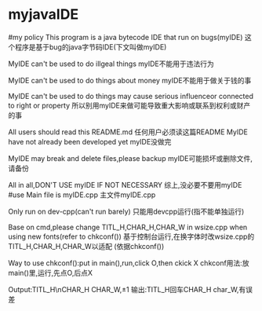 # myjavaIDE
#my policy
This program is a java bytecode IDE that run on bugs(myIDE)
这个程序是基于bug的java字节码IDE(下文叫做myIDE)

MyIDE can't be used to do illgeal things
myIDE不能用于违法行为

MyIDE can't be used to do things about money
myIDE不能用于做关于钱的事

MyIDE can't be used to do things may cause
serious influenceor connected to right or property
所以别用myIDE来做可能导致重大影响或联系到权利或财产的事

All users should read this README.md
任何用户必须读这篇README
MyIDE have not already been developed yet
myIDE没做完

MyIDE may break and delete files,please backup
myIDE可能损坏或删除文件,请备份

All in all,DON'T USE myIDE IF NOT NECESSARY
综上,没必要不要用myIDE
#use
Main file is myIDE.cpp
主文件myIDE.cpp

Only run on dev-cpp(can't run barely)
只能用devcpp运行(指不能单独运行)

Base on cmd,please change TITL_H,CHAR_H,CHAR_W in wsize.cpp
when using new fonts(refer to chkconf())
基于控制台运行,在换字体时改wsize.cpp的TITL_H,CHAR_H,CHAR_W以适配
(依据chkconf())

Way to use chkconf():put in main(),run,click O,then ckick X
chkconf用法:放main()里,运行,先点O,后点X

Output:TITL_H\nCHAR_H CHAR_W,±1
输出:TITL_H回车CHAR_H char_W,有误差
